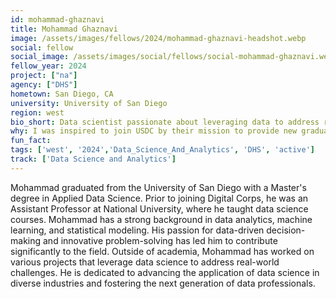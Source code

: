 ```yaml
---
id: mohammad-ghaznavi
title: Mohammad Ghaznavi
image: /assets/images/fellows/2024/mohammad-ghaznavi-headshot.webp
social: fellow
social_image: /assets/images/social/fellows/social-mohammad-ghaznavi.webp
fellow_year: 2024
project: ["na"]
agency: ["DHS"]
hometown: San Diego, CA
university: University of San Diego
region: west
bio_short: Data scientist passionate about leveraging data to address real-world challenges
why: I was inspired to join USDC by their mission to provide new graduates with valuable job opportunities. USDC's commitment to empowering emerging professionals aligns with my passion for fostering the next generation of data scientists.
fun_fact: 
tags: ['west', '2024','Data_Science_And_Analytics', 'DHS', 'active']
track: ['Data Science and Analytics']
---
```


Mohammad graduated from the University of San Diego with a Master's degree in Applied Data Science. Prior to joining Digital Corps, he was an Assistant Professor at National University, where he taught data science courses. Mohammad has a strong background in data analytics, machine learning, and statistical modeling. His passion for data-driven decision-making and innovative problem-solving has led him to contribute significantly to the field. Outside of academia, Mohammad has worked on various projects that leverage data science to address real-world challenges. He is dedicated to advancing the application of data science in diverse industries and fostering the next generation of data professionals.
